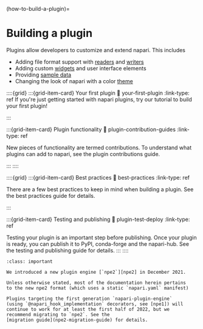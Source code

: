 (how-to-build-a-plugin)=
# Building a plugin

Plugins allow developers to customize and extend napari.  This includes

- Adding file format support with [readers] and [writers]
- Adding custom [widgets] and user interface elements
- Providing [sample data][sample_data]
- Changing the look of napari with a color [theme]

::::{grid}
:::{grid-item-card} Your first plugin
:link: your-first-plugin
:link-type: ref
If you're just getting started with napari plugins, try our tutorial to build your first plugin!

:::

:::{grid-item-card} Plugin functionality
:link: plugin-contribution-guides
:link-type: ref

New pieces of functionality are termed contributions. To understand what plugins can add to napari, see the plugin contributions guide.

:::
::::

::::{grid}
:::{grid-item-card} Best practices
:link: best-practices
:link-type: ref

There are a few best practices to keep in mind when building a plugin. See the best practices guide for details.

:::

:::{grid-item-card} Testing and publishing
:link: plugin-test-deploy
:link-type: ref

Testing your plugin is an important step before publishing. Once your plugin is ready, you can publish it to PyPI, conda-forge and the napari-hub. See the testing and publishing guide for details.
:::
::::

```{admonition} Introducing npe2
:class: important

We introduced a new plugin engine [`npe2`][npe2] in December 2021.

Unless otherwise stated, most of the documentation herein pertains
to the new npe2 format (which uses a static `napari.yaml` manifest)

Plugins targeting the first generation `napari-plugin-engine` 
(using `@napari_hook_implementation` decorators, see [npe1]) will
continue to work for at least the first half of 2022, but we
recommend migrating to `npe2`. See the
[migration guide](npe2-migration-guide) for details.
```

[npe1]: https://github.com/napari/napari-plugin-engine
[npe2]: https://github.com/napari/npe2
[readers]: contributions-readers
[writers]: contributions-writers
[widgets]: contributions-widgets
[sample_data]: contributions-sample-data
[theme]: contributions-themes